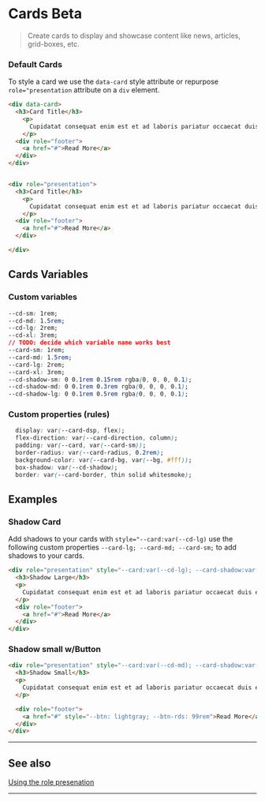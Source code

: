 # Cards <span role="note" style="--note: var(--beta)">Beta</span>

> Create cards to display and showcase content like news, articles, grid-boxes, etc.

### Default Cards

To style a card we use the `data-card` style attribute or  repurpose `role="presentation` attribute on a `div` element.

```html preview
<div data-card>
  <h3>Card Title</h3>
    <p>
      Cupidatat consequat enim est et ad laboris pariatur occaecat duis esse culpa. Et reprehenderit do in Lorem do magna excepteur amet tempor laborum nisi voluptate consectetur. Qui nisi nisi cupidatat anim velit fugiat esse in.
    </p>
  <div role="footer">
    <a href="#">Read More</a>
  </div>
</div>
```

```html preview

<div role="presentation">
  <h3>Card Title</h3>
    <p>
      Cupidatat consequat enim est et ad laboris pariatur occaecat duis esse culpa. Et reprehenderit do in Lorem do magna excepteur amet tempor laborum nisi voluptate consectetur. Qui nisi nisi cupidatat anim velit fugiat esse in.
    </p>
  <div role="footer">
    <a href="#">Read More</a>
  </div>

</div>

```
## Cards Variables

### Custom variables

```css
--cd-sm: 1rem;
--cd-md: 1.5rem;
--cd-lg: 2rem;
--cd-xl: 3rem;
// TODO: decide which variable name works best
--card-sm: 1rem;
--card-md: 1.5rem;
--card-lg: 2rem;
--card-xl: 3rem;
--cd-shadow-sm: 0 0.1rem 0.15rem rgba(0, 0, 0, 0.1);
--cd-shadow-md: 0 0.1rem 0.3rem rgba(0, 0, 0, 0.1);
--cd-shadow-lg: 0 0.1rem 0.5rem rgba(0, 0, 0, 0.1);
```

### Custom properties (rules)

```css
  display: var(--card-dsp, flex);
  flex-direction: var(--card-direction, column);
  padding: var(--card, var(--card-sm));
  border-radius: var(--card-radius, 0.2rem);
  background-color: var(--card-bg, var(--bg, #fff));
  box-shadow: var(--cd-shadow);
  border: var(--card-border, thin solid whitesmoke);
```

## Examples


### Shadow Card

Add shadows to your cards with `style="--card:var(--cd-lg)` use the following custom properties `--card-lg; --card-md; --card-sm;` to add shadows to your cards.

```html preview
<div role="presentation" style="--card:var(--cd-lg); --card-shadow:var(--cd-shadow-lg);">
  <h3>Shadow Large</h3>
  <p>
    Cupidatat consequat enim est et ad laboris pariatur occaecat duis esse culpa. Et reprehenderit do in Lorem do magna excepteur amet tempor laborum nisi voluptate consectetur. Qui nisi nisi cupidatat anim velit fugiat esse in.
  </p>
  <div role="footer">
    <a href="#">Read More</a>
  </div>
</div>
```

### Shadow small w/Button

```html preview
<div role="presentation" style="--card:var(--cd-md); --card-shadow:var(--cd-shadow-sm);">
  <h3>Shadow Small</h3>
  <p>
    Cupidatat consequat enim est et ad laboris pariatur occaecat duis esse culpa. Et reprehenderit do in Lorem do magna excepteur amet tempor laborum nisi voluptate consectetur. Qui nisi nisi cupidatat anim velit fugiat esse in.
  </p>

  <div role="footer">
    <a href="#" style="--btn: lightgray; --btn-rds: 99rem">Read More</a>
  </div>
</div>
```

----
## See also

[Using the role presenation](https://developer.mozilla.org/en-US/docs/Web/Accessibility/ARIA/ARIA_Techniques/Using_the_presentation_role ':target="_blank"')

----
